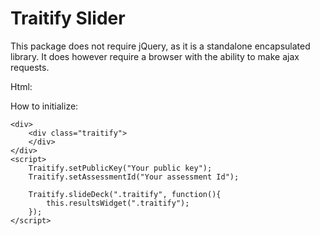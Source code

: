 Traitify Slider
===============

This package does not require jQuery, as it is a standalone encapsulated library. It does however require a browser with the ability to make ajax requests.

Html:


How to initialize:

    <div>
        <div class="traitify">
        </div>
    </div>
    <script>
        Traitify.setPublicKey("Your public key");
        Traitify.setAssessmentId("Your assessment Id");

        Traitify.slideDeck(".traitify", function(){
            this.resultsWidget(".traitify");
        });
    </script>
